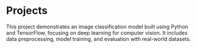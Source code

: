 # Projects
This project demonstrates an image classification model built using Python and TensorFlow, focusing on deep learning for computer vision. It includes data preprocessing, model training, and evaluation with real-world datasets.
